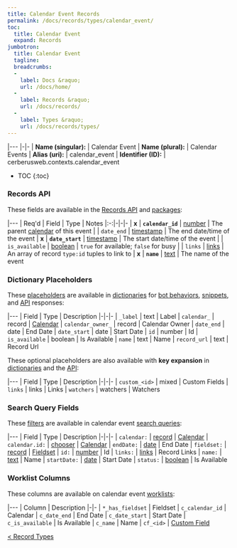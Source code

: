 ```yaml
---
title: Calendar Event Records
permalink: /docs/records/types/calendar_event/
toc:
  title: Calendar Event
  expand: Records
jumbotron:
  title: Calendar Event
  tagline: 
  breadcrumbs:
  -
    label: Docs &raquo;
    url: /docs/home/
  -
    label: Records &raquo;
    url: /docs/records/
  -
    label: Types &raquo;
    url: /docs/records/types/
---
```


|---
|-|-
| **Name (singular):** | Calendar Event
| **Name (plural):** | Calendar Events
| **Alias (uri):** | calendar_event
| **Identifier (ID):** | cerberusweb.contexts.calendar_event

* TOC
{:toc}

### Records API

These fields are available in the [Records API](/docs/api/endpoints/records/) and [packages](/docs/packages/):

|---
| Req'd | Field | Type | Notes
|:-:|-|-|-
| **x** | **`calendar_id`** | [number](/docs/records/fields/types/number/) | The parent [calendar](/docs/records/types/calendar/) of this event 
|   | `date_end` | [timestamp](/docs/records/fields/types/timestamp/) | The end date/time of the event 
| **x** | **`date_start`** | [timestamp](/docs/records/fields/types/timestamp/) | The start date/time of the event 
|   | `is_available` | [boolean](/docs/records/fields/types/boolean/) | `true` for available; `false` for busy 
|   | `links` | [links](/docs/records/fields/types/links/) | An array of record `type:id` tuples to link to 
| **x** | **`name`** | [text](/docs/records/fields/types/text/) | The name of the event 

### Dictionary Placeholders

These [placeholders](/docs/bots/scripting/placeholders/) are available in [dictionaries](/docs/bots/behaviors/dictionaries/) for [bot behaviors](/docs/bots/behaviors/), [snippets](/docs/snippets/), and [API](/docs/api/) responses:

|---
| Field | Type | Description
|-|-|-
| `_label` | text | Label
| `calendar_` | record | [Calendar](/docs/records/types/calendar/)
| `calendar_owner_` | record | Calendar Owner
| `date_end` | date | End Date
| `date_start` | date | Start Date
| `id` | number | Id
| `is_available` | boolean | Is Available
| `name` | text | Name
| `record_url` | text | Record Url

These optional placeholders are also available with **key expansion** in [dictionaries](/docs/bots/behaviors/dictionaries/#key-expansion) and the [API](/docs/api/responses/#expanding-keys-in-api-requests):

|---
| Field | Type | Description
|-|-|-
| `custom_<id>` | mixed | Custom Fields
| `links` | links | Links
| `watchers` | watchers | Watchers
	
### Search Query Fields

These [filters](/docs/search/filters/) are available in calendar event [search queries](/docs/search/):

|---
| Field | Type | Description
|-|-|-
| `calendar:` | [record](/docs/search/deep-search/) | [Calendar](/docs/records/types/calendar/)
| `calendar.id:` | [chooser](/docs/search/filters/choosers/) | [Calendar](/docs/records/types/calendar/)
| `endDate:` | [date](/docs/search/filters/dates/) | End Date
| `fieldset:` | [record](/docs/search/deep-search/) | [Fieldset](/docs/records/types/custom_fieldset/)
| `id:` | [number](/docs/search/filters/numbers/) | Id
| `links:` | [links](/docs/search/filters/links/) | Record Links
| `name:` | [text](/docs/search/filters/text/) | Name
| `startDate:` | [date](/docs/search/filters/dates/) | Start Date
| `status:` | [boolean](/docs/search/filters/booleans/) | Is Available
	
### Worklist Columns

These columns are available on calendar event [worklists](/docs/worklists/):

|---
| Column | Description
|-|-
| `*_has_fieldset` | Fieldset
| `c_calendar_id` | Calendar
| `c_date_end` | End Date
| `c_date_start` | Start Date
| `c_is_available` | Is Available
| `c_name` | Name
| `cf_<id>` | [Custom Field](/docs/records/types/custom_field/)

<div class="section-nav">
	<div class="left">
		<a href="/docs/records/types/" class="prev">&lt; Record Types</a>
	</div>
	<div class="right align-right">
	</div>
</div>
<div class="clear"></div>